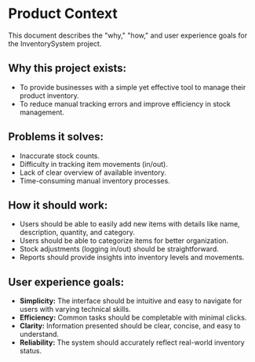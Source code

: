# Product Context

This document describes the "why," "how," and user experience goals for the InventorySystem project.

## Why this project exists:
- To provide businesses with a simple yet effective tool to manage their product inventory.
- To reduce manual tracking errors and improve efficiency in stock management.

## Problems it solves:
- Inaccurate stock counts.
- Difficulty in tracking item movements (in/out).
- Lack of clear overview of available inventory.
- Time-consuming manual inventory processes.

## How it should work:
- Users should be able to easily add new items with details like name, description, quantity, and category.
- Users should be able to categorize items for better organization.
- Stock adjustments (logging in/out) should be straightforward.
- Reports should provide insights into inventory levels and movements.

## User experience goals:
- **Simplicity:** The interface should be intuitive and easy to navigate for users with varying technical skills.
- **Efficiency:** Common tasks should be completable with minimal clicks.
- **Clarity:** Information presented should be clear, concise, and easy to understand.
- **Reliability:** The system should accurately reflect real-world inventory status.
